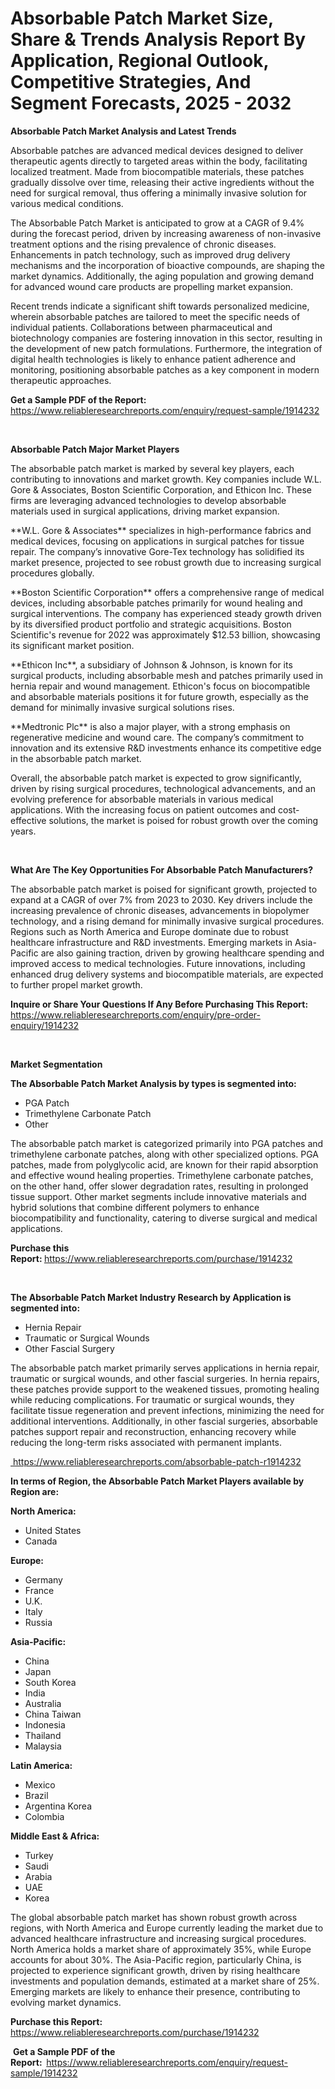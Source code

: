<p><h1>Absorbable Patch Market Size, Share & Trends Analysis Report By Application, Regional Outlook, Competitive Strategies, And Segment Forecasts, 2025 - 2032</h1></p><p><strong>Absorbable Patch Market Analysis and Latest Trends</strong></p>
<p><p>Absorbable patches are advanced medical devices designed to deliver therapeutic agents directly to targeted areas within the body, facilitating localized treatment. Made from biocompatible materials, these patches gradually dissolve over time, releasing their active ingredients without the need for surgical removal, thus offering a minimally invasive solution for various medical conditions.</p><p>The Absorbable Patch Market is anticipated to grow at a CAGR of 9.4% during the forecast period, driven by increasing awareness of non-invasive treatment options and the rising prevalence of chronic diseases. Enhancements in patch technology, such as improved drug delivery mechanisms and the incorporation of bioactive compounds, are shaping the market dynamics. Additionally, the aging population and growing demand for advanced wound care products are propelling market expansion. </p><p>Recent trends indicate a significant shift towards personalized medicine, wherein absorbable patches are tailored to meet the specific needs of individual patients. Collaborations between pharmaceutical and biotechnology companies are fostering innovation in this sector, resulting in the development of new patch formulations. Furthermore, the integration of digital health technologies is likely to enhance patient adherence and monitoring, positioning absorbable patches as a key component in modern therapeutic approaches.</p></p>
<p><strong>Get a Sample PDF of the Report:&nbsp;</strong> <a href="https://www.reliableresearchreports.com/enquiry/request-sample/1914232?utm_campaign=12&utm_medium=2&utm_source=Github&utm_content=ia&utm_term=16042025&utm_id=absorbable-patch">https://www.reliableresearchreports.com/enquiry/request-sample/1914232</a></p>
<p>&nbsp;</p>
<p><strong>Absorbable Patch Major Market Players</strong></p>
<p><p>The absorbable patch market is marked by several key players, each contributing to innovations and market growth. Key companies include W.L. Gore & Associates, Boston Scientific Corporation, and Ethicon Inc. These firms are leveraging advanced technologies to develop absorbable materials used in surgical applications, driving market expansion.</p><p>**W.L. Gore & Associates** specializes in high-performance fabrics and medical devices, focusing on applications in surgical patches for tissue repair. The company’s innovative Gore-Tex technology has solidified its market presence, projected to see robust growth due to increasing surgical procedures globally.</p><p>**Boston Scientific Corporation** offers a comprehensive range of medical devices, including absorbable patches primarily for wound healing and surgical interventions. The company has experienced steady growth driven by its diversified product portfolio and strategic acquisitions. Boston Scientific's revenue for 2022 was approximately $12.53 billion, showcasing its significant market position.</p><p>**Ethicon Inc**, a subsidiary of Johnson & Johnson, is known for its surgical products, including absorbable mesh and patches primarily used in hernia repair and wound management. Ethicon's focus on biocompatible and absorbable materials positions it for future growth, especially as the demand for minimally invasive surgical solutions rises.</p><p>**Medtronic Plc** is also a major player, with a strong emphasis on regenerative medicine and wound care. The company’s commitment to innovation and its extensive R&D investments enhance its competitive edge in the absorbable patch market.</p><p>Overall, the absorbable patch market is expected to grow significantly, driven by rising surgical procedures, technological advancements, and an evolving preference for absorbable materials in various medical applications. With the increasing focus on patient outcomes and cost-effective solutions, the market is poised for robust growth over the coming years.</p></p>
<p>&nbsp;</p>
<p><strong>What Are The Key Opportunities For Absorbable Patch Manufacturers?</strong></p>
<p><p>The absorbable patch market is poised for significant growth, projected to expand at a CAGR of over 7% from 2023 to 2030. Key drivers include the increasing prevalence of chronic diseases, advancements in biopolymer technology, and a rising demand for minimally invasive surgical procedures. Regions such as North America and Europe dominate due to robust healthcare infrastructure and R&D investments. Emerging markets in Asia-Pacific are also gaining traction, driven by growing healthcare spending and improved access to medical technologies. Future innovations, including enhanced drug delivery systems and biocompatible materials, are expected to further propel market growth.</p></p>
<p><strong>Inquire or Share Your Questions If Any Before Purchasing This Report:</strong> <a href="https://www.reliableresearchreports.com/enquiry/pre-order-enquiry/1914232?utm_campaign=12&utm_medium=2&utm_source=Github&utm_content=ia&utm_term=16042025&utm_id=absorbable-patch">https://www.reliableresearchreports.com/enquiry/pre-order-enquiry/1914232</a></p>
<p>&nbsp;</p>
<p><strong>Market Segmentation</strong></p>
<p><strong>The Absorbable Patch Market Analysis by types is segmented into:</strong></p>
<p><ul><li>PGA Patch</li><li>Trimethylene Carbonate Patch</li><li>Other</li></ul></p>
<p><p>The absorbable patch market is categorized primarily into PGA patches and trimethylene carbonate patches, along with other specialized options. PGA patches, made from polyglycolic acid, are known for their rapid absorption and effective wound healing properties. Trimethylene carbonate patches, on the other hand, offer slower degradation rates, resulting in prolonged tissue support. Other market segments include innovative materials and hybrid solutions that combine different polymers to enhance biocompatibility and functionality, catering to diverse surgical and medical applications.</p></p>
<p><strong>Purchase this Report:&nbsp;</strong><a href="https://www.reliableresearchreports.com/purchase/1914232?utm_campaign=12&utm_medium=2&utm_source=Github&utm_content=ia&utm_term=16042025&utm_id=absorbable-patch">https://www.reliableresearchreports.com/purchase/1914232</a></p>
<p>&nbsp;</p>
<p><strong>The Absorbable Patch Market Industry Research by Application is segmented into:</strong></p>
<p><ul><li>Hernia Repair</li><li>Traumatic or Surgical Wounds</li><li>Other Fascial Surgery</li></ul></p>
<p><p>The absorbable patch market primarily serves applications in hernia repair, traumatic or surgical wounds, and other fascial surgeries. In hernia repairs, these patches provide support to the weakened tissues, promoting healing while reducing complications. For traumatic or surgical wounds, they facilitate tissue regeneration and prevent infections, minimizing the need for additional interventions. Additionally, in other fascial surgeries, absorbable patches support repair and reconstruction, enhancing recovery while reducing the long-term risks associated with permanent implants.</p></p>
<p><a href="https://www.reliableresearchreports.com/absorbable-patch-r1914232?utm_campaign=12&utm_medium=2&utm_source=Github&utm_content=ia&utm_term=16042025&utm_id=absorbable-patch">&nbsp;https://www.reliableresearchreports.com/absorbable-patch-r1914232</a></p>
<p><strong>In terms of Region, the Absorbable Patch Market Players available by Region are:</strong></p>
<p>
    <p> <strong> North America: </strong>
        <ul>
            <li>United States</li>
            <li>Canada</li>
        </ul>
        </p> 
    <p> <strong> Europe: </strong>
        <ul>
            <li>Germany</li>
            <li>France</li>
            <li>U.K.</li>
            <li>Italy</li>
            <li>Russia</li>
        </ul>
        </p> 
    <p> <strong> Asia-Pacific: </strong>
        <ul>
            <li>China</li>
            <li>Japan</li>
            <li>South Korea</li>
            <li>India</li>
            <li>Australia</li>
            <li>China Taiwan</li>
            <li>Indonesia</li>
            <li>Thailand</li>
            <li>Malaysia</li>
        </ul>
        </p> 
    <p> <strong> Latin America: </strong>
        <ul>
            <li>Mexico</li>
            <li>Brazil</li>
            <li>Argentina Korea</li>
            <li>Colombia</li>
        </ul>
        </p> 
    <p> <strong> Middle East & Africa: </strong>
        <ul>
            <li>Turkey</li>
            <li>Saudi</li>
            <li>Arabia</li>
            <li>UAE</li>
            <li>Korea</li>
        </ul>
    </p>
    </p>
<p><p>The global absorbable patch market has shown robust growth across regions, with North America and Europe currently leading the market due to advanced healthcare infrastructure and increasing surgical procedures. North America holds a market share of approximately 35%, while Europe accounts for about 30%. The Asia-Pacific region, particularly China, is projected to experience significant growth, driven by rising healthcare investments and population demands, estimated at a market share of 25%. Emerging markets are likely to enhance their presence, contributing to evolving market dynamics.</p></p>
<p><strong>Purchase this Report: </strong><a href="https://www.reliableresearchreports.com/purchase/1914232?utm_campaign=12&utm_medium=2&utm_source=Github&utm_content=ia&utm_term=16042025&utm_id=absorbable-patch">https://www.reliableresearchreports.com/purchase/1914232</a></p>
<p>&nbsp;<strong>Get a Sample PDF of the Report:&nbsp;&nbsp;</strong><a href="https://www.reliableresearchreports.com/enquiry/request-sample/1914232?utm_campaign=12&utm_medium=2&utm_source=Github&utm_content=ia&utm_term=16042025&utm_id=absorbable-patch">https://www.reliableresearchreports.com/enquiry/request-sample/1914232</a></p>
<p><strong></strong></p>
<p><p></p><p></p><p></p></p>